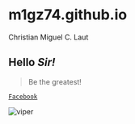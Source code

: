 # m1gz74.github.io
Christian Miguel C. Laut
## Hello *Sir!*

> Be the greatest!

[`Facebook`](https://www.facebook.com/)



![viper](https://oneesports.azureedge.net/cdn-data/2021/05/Valorant_RetakeEpisode2CinematicViperScreenshot-1024x576.jpg)
